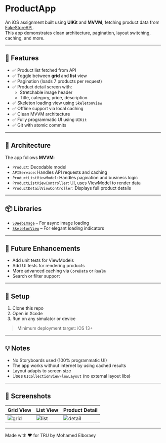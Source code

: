 # ProductApp

An iOS assignment built using **UIKit** and **MVVM**, fetching product data from [FakeStoreAPI](https://fakestoreapi.com/products?limit=7).  
This app demonstrates clean architecture, pagination, layout switching, caching, and more.

---

## 🚀 Features

- ✅ Product list fetched from API
- ✅ Toggle between **grid** and **list** view
- ✅ Pagination (loads 7 products per request)
- ✅ Product detail screen with:
  - Stretchable image header
  - Title, category, price, description
- ✅ Skeleton loading view using `SkeletonView`
- ✅ Offline support via local caching
- ✅ Clean MVVM architecture
- ✅ Fully programmatic UI using `UIKit`
- ✅ Git with atomic commits

---

## 🧱 Architecture

The app follows **MVVM**:
- `Product`: Decodable model
- `APIService`: Handles API requests and caching
- `ProductListViewModel`: Handles pagination and business logic
- `ProductListViewController`: UI, uses ViewModel to render data
- `ProductDetailViewController`: Displays full product details

---

## 📦 Libraries

- [`SDWebImage`](https://github.com/SDWebImage/SDWebImage) – For async image loading
- [`SkeletonView`](https://github.com/Juanpe/SkeletonView) – For elegant loading indicators

---

## 🧪 Future Enhancements

- Add unit tests for ViewModels
- Add UI tests for rendering products
- More advanced caching via `CoreData` or `Realm`
- Search or filter support

---

## 🔧 Setup

1. Clone this repo
2. Open in Xcode
3. Run on any simulator or device

> Minimum deployment target: iOS 13+

---

## 💡 Notes

- No Storyboards used (100% programmatic UI)
- The app works without internet by using cached results
- Layout adapts to screen size
- Uses `UICollectionViewFlowLayout` (no external layout libs)

---

## 📂 Screenshots

| Grid View | List View | Product Detail |
|-----------|-----------|----------------|
| ![grid](screens/grid.png) | ![list](screens/list.png) | ![detail](screens/detail.png) |

---

Made with ❤️ for TRU by Mohamed Elboraey
